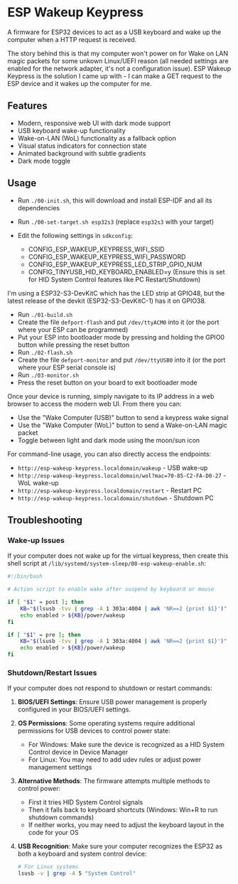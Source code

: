# ESP Wakeup Keypress

A firmware for ESP32 devices to act as a USB keyboard and wake up the computer
when a HTTP request is received.

The story behind this is that my computer won't power on for Wake on LAN magic
packets for some unkown Linux/UEFI reason (all needed settings are enabled for
the network adapter, it's not a configuration issue). ESP Wakeup Keypress is
the solution I came up with - I can make a GET request to the ESP device and
it wakes up the computer for me.

## Features

- Modern, responsive web UI with dark mode support
- USB keyboard wake-up functionality
- Wake-on-LAN (WoL) functionality as a fallback option
- Visual status indicators for connection state
- Animated background with subtle gradients
- Dark mode toggle

## Usage

- Run `./00-init.sh`, this will download and install ESP-IDF and all its
  dependencies
- Run `./00-set-target.sh esp32s3` (replace `esp32s3` with your target)
- Edit the following settings in `sdkconfig`:

  - CONFIG_ESP_WAKEUP_KEYPRESS_WIFI_SSID
  - CONFIG_ESP_WAKEUP_KEYPRESS_WIFI_PASSWORD
  - CONFIG_ESP_WAKEUP_KEYPRESS_LED_STRIP_GPIO_NUM
  - CONFIG_TINYUSB_HID_KEYBOARD_ENABLED=y (Ensure this is set for HID System Control features like PC Restart/Shutdown)

I'm using a ESP32-S3-DevKitC which has the LED strip at GPIO48, but the latest
release of the devkit (ESP32-S3-DevKitC-1) has it on GPIO38.

- Run `./01-build.sh`
- Create the file `defport-flash` and put `/dev/ttyACM0` into it (or the port
  where your ESP can be programmed)
- Put your ESP into bootloader mode by pressing and holding the GPIO0 button
  while pressing the reset button
- Run `./02-flash.sh`
- Create the file `defport-monitor` and put `/dev/ttyUSB0` into it (or the port
  where your ESP serial console is)
- Run `./03-monitor.sh`
- Press the reset button on your board to exit bootloader mode

Once your device is running, simply navigate to its IP address in a web browser to access 
the modern web UI. From there you can:

- Use the "Wake Computer (USB)" button to send a keypress wake signal
- Use the "Wake Computer (WoL)" button to send a Wake-on-LAN magic packet
- Toggle between light and dark mode using the moon/sun icon

For command-line usage, you can also directly access the endpoints:
- `http://esp-wakeup-keypress.localdomain/wakeup` - USB wake-up
- `http://esp-wakeup-keypress.localdomain/wol?mac=70-85-C2-FA-D0-27` - WoL wake-up
- `http://esp-wakeup-keypress.localdomain/restart` - Restart PC
- `http://esp-wakeup-keypress.localdomain/shutdown` - Shutdown PC

## Troubleshooting

### Wake-up Issues

If your computer does not wake up for the virtual keypress, then create this
shell script at `/lib/systemd/system-sleep/00-esp-wakeup-enable.sh`:

```bash
#!/bin/bash

# Action script to enable wake after suspend by keyboard or mouse

if [ "$1" = post ]; then
    KB="$(lsusb -tvv | grep -A 1 303a:4004 | awk 'NR==2 {print $1}')"
    echo enabled > ${KB}/power/wakeup
fi

if [ "$1" = pre ]; then
    KB="$(lsusb -tvv | grep -A 1 303a:4004 | awk 'NR==2 {print $1}')"
    echo enabled > ${KB}/power/wakeup
fi
```

### Shutdown/Restart Issues

If your computer does not respond to shutdown or restart commands:

1. **BIOS/UEFI Settings**: Ensure USB power management is properly configured in your BIOS/UEFI settings.

2. **OS Permissions**: Some operating systems require additional permissions for USB devices to control power state:
   - For Windows: Make sure the device is recognized as a HID System Control device in Device Manager
   - For Linux: You may need to add udev rules or adjust power management settings

3. **Alternative Methods**: The firmware attempts multiple methods to control power:
   - First it tries HID System Control signals
   - Then it falls back to keyboard shortcuts (Windows: Win+R to run shutdown commands)
   - If neither works, you may need to adjust the keyboard layout in the code for your OS

4. **USB Recognition**: Make sure your computer recognizes the ESP32 as both a keyboard and system control device:
   ```bash
   # For Linux systems
   lsusb -v | grep -A 5 "System Control"
   ```
